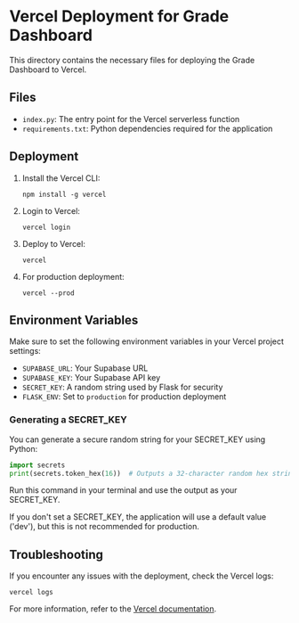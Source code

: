 # Vercel Deployment for Grade Dashboard

This directory contains the necessary files for deploying the Grade Dashboard to Vercel.

## Files

- `index.py`: The entry point for the Vercel serverless function
- `requirements.txt`: Python dependencies required for the application

## Deployment

1. Install the Vercel CLI:
   ```
   npm install -g vercel
   ```

2. Login to Vercel:
   ```
   vercel login
   ```

3. Deploy to Vercel:
   ```
   vercel
   ```

4. For production deployment:
   ```
   vercel --prod
   ```

## Environment Variables

Make sure to set the following environment variables in your Vercel project settings:

- `SUPABASE_URL`: Your Supabase URL
- `SUPABASE_KEY`: Your Supabase API key
- `SECRET_KEY`: A random string used by Flask for security
- `FLASK_ENV`: Set to `production` for production deployment

### Generating a SECRET_KEY

You can generate a secure random string for your SECRET_KEY using Python:

```python
import secrets
print(secrets.token_hex(16))  # Outputs a 32-character random hex string
```

Run this command in your terminal and use the output as your SECRET_KEY.

If you don't set a SECRET_KEY, the application will use a default value ('dev'), but this is not recommended for production.

## Troubleshooting

If you encounter any issues with the deployment, check the Vercel logs:
```
vercel logs
```

For more information, refer to the [Vercel documentation](https://vercel.com/docs). 